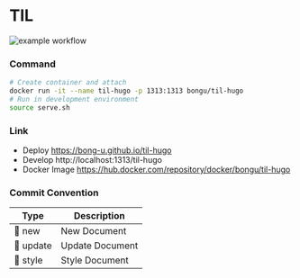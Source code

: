 # TIL

![example workflow](https://github.com/bong-u/til-hugo/actions/workflows/hugo.yml/badge.svg)


### Command

```bash
# Create container and attach
docker run -it --name til-hugo -p 1313:1313 bongu/til-hugo
# Run in development environment
source serve.sh
```

### Link
* Deploy https://bong-u.github.io/til-hugo
* Develop http://localhost:1313/til-hugo
* Docker Image https://hub.docker.com/repository/docker/bongu/til-hugo

### Commit Convention
| Type          | Description     |
|---------------|-----------------|
| 📝 new        | New Document    |
| 📝 update     | Update Document |
| 🎨 style      | Style Document  |

